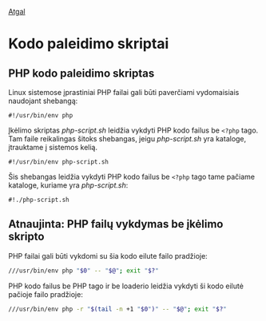 [Atgal](../readme.md)

# Kodo paleidimo skriptai

## PHP kodo paleidimo skriptas

Linux sistemose įprastiniai PHP failai gali būti paverčiami vydomaisiais naudojant shebangą:

```shebang
#!/usr/bin/env php
```

Įkėlimo skriptas _php-script.sh_ leidžia vykdyti PHP kodo failus be `<?php` tago. Tam faile reikalingas šitoks shebangas, jeigu _php-script.sh_ yra kataloge, įtrauktame į sistemos kelią.

```shebang
#!/usr/bin/env php-script.sh
```

Šis shebangas leidžia vykdyti PHP kodo failus be `<?php` tago tame pačiame kataloge, kuriame yra _php-script.sh_:

```shebang
#!./php-script.sh
```

## Atnaujinta: PHP failų vykdymas be įkėlimo skripto

PHP failai gali būti vykdomi su šia kodo eilute failo pradžioje:

```bash
///usr/bin/env php "$0" -- "$@"; exit "$?"
```

PHP kodo failus be PHP tago ir be loaderio leidžia vykdyti ši kodo eilutė pačioje failo pradžioje:

```bash
///usr/bin/env php -r "$(tail -n +1 "$0")" -- "$@"; exit "$?"
```
